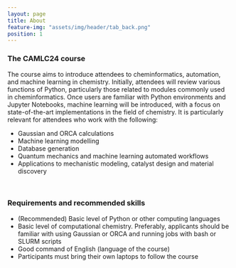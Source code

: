 ```yaml
---
layout: page
title: About
feature-img: "assets/img/header/tab_back.png"
position: 1
---
```


### The CAMLC24 course
<p align="justify">

The course aims to introduce attendees to cheminformatics, automation, and machine learning in chemistry. Initially, attendees will review various functions of Python, particularly those related to modules commonly used in cheminformatics. Once users are familiar with Python environments and Jupyter Notebooks, machine learning will be introduced, with a focus on state-of-the-art implementations in the field of chemistry. It is particularly relevant for attendees who work with the following:</p>

* Gaussian and ORCA calculations<br>
* Machine learning modelling<br>
* Database generation<br>
* Quantum mechanics and machine learning automated workflows<br>
* Applications to mechanistic modeling, catalyst design and material discovery<br>

<br>

### Requirements and recommended skills

* (Recommended) Basic level of Python or other computing languages
* Basic level of computational chemistry. Preferably, applicants should be familiar with using Gaussian or ORCA and running jobs with bash or SLURM scripts
* Good command of English (language of the course)
* Participants must bring their own laptops to follow the course
